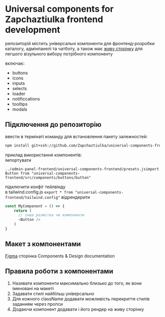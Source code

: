 # Universal components for Zapchaztiulka frontend development

репозиторій містить універсальні компоненти для фронтенд-розробки каталогу, адмінпанелі та чатботу, а також має [живу сторінку](https://cerulean-halva-2bf838.netlify.app/) для легшого візульного вибору потрібного компоненту

включає:
- buttons
- icons
- inputs
- selects
- loader
- notificcations
- tooltips
- modals


## Підключення до репозиторію

ввести в термінаті команду для встановлення пакету залежностей:  
```sh
npm install git+ssh://github.com/Zapchaztiulka/universal-components-frontend.git
```  


приклад використання компонентів:  
імпортувати  
```
../admin-panel-frontend/universal-components-frontend/presets.jsimport Button from "universal-components-frontend/src/components/buttons/button"
```  
підключити конфіг тейлвінду  
в tailwind.config.js
```export * from "universal-components-frontend/tailwind.config"```
відрендерити  
```javascript
const MyComponent = () => {
    return (
      // інша розмітка чи компоненти
      <Button />
    )
}
```

## Макет з компонентами
[Figma](https://www.figma.com/file/ahUh3DaGTm5nEVD1QjglAK/%E2%9A%99-Zapchaztiulka?node-id=0%3A1&mode=dev) сторінка Components & Design documentation

## Правила роботи з компонентами
1. Називати компоненти максимально близько до того, як вони іменовані на макеті
2. Задавати стилі найбільш універсально
3. Для кожного className додавати можливість перекриття стилів заданням через пропси
4. Додаючи компонент додавати і його рендер на живу сторінку